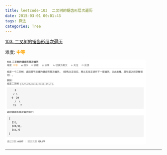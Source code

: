 ```yaml
---
title: leetcode-103  二叉树的锯齿形层次遍历
date: 2015-03-01 00:01:43
tags: 算法
categories: Tree
---
```


[103. 二叉树的锯齿形层次遍历](https://leetcode-cn.com/problems/binary-tree-zigzag-level-order-traversal/)

难度:  <font color="orange">**中等**</font>


<img src="leetcode-103-二叉树的锯齿形层次遍历/0.png" width = 90% height = 50% />


<br>


---